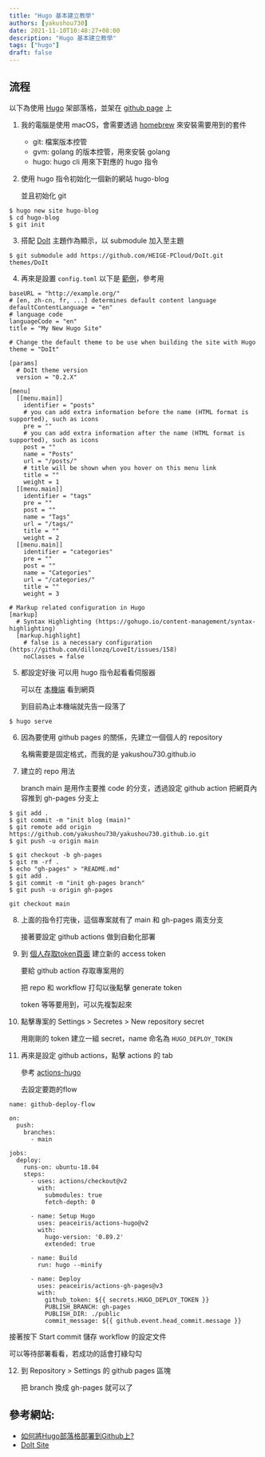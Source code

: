```yaml
---
title: "Hugo 基本建立教學"
authors: [yakushou730]
date: 2021-11-10T10:48:27+08:00
description: "Hugo 基本建立教學"
tags: ["hugo"]
draft: false
---
```

## 流程

以下為使用 [Hugo](https://gohugo.io/) 架部落格，並架在 [github page](https://pages.github.com/) 上

1. 我的電腦是使用 macOS，會需要透過 [homebrew](https://brew.sh/index_zh-tw) 來安裝需要用到的套件
   - git: 檔案版本控管
   - gvm: golang 的版本控管，用來安裝 golang
   - hugo: hugo cli 用來下對應的 hugo 指令
2. 使用 hugo 指令初始化一個新的網站 hugo-blog

   並且初始化 git

```
$ hugo new site hugo-blog
$ cd hugo-blog
$ git init
```
3. 搭配 [DoIt](https://themes.gohugo.io/themes/doit/) 主題作為顯示，以 submodule 加入至主題
```
$ git submodule add https://github.com/HEIGE-PCloud/DoIt.git themes/DoIt
```
4. 再來是設置 `config.toml` 以下是 [範例](https://hugodoit.pages.dev/theme-documentation-basics/#basic-configuration )，參考用
```
baseURL = "http://example.org/"
# [en, zh-cn, fr, ...] determines default content language
defaultContentLanguage = "en"
# language code
languageCode = "en"
title = "My New Hugo Site"

# Change the default theme to be use when building the site with Hugo
theme = "DoIt"

[params]
  # DoIt theme version
  version = "0.2.X"

[menu]
  [[menu.main]]
    identifier = "posts"
    # you can add extra information before the name (HTML format is supported), such as icons
    pre = ""
    # you can add extra information after the name (HTML format is supported), such as icons
    post = ""
    name = "Posts"
    url = "/posts/"
    # title will be shown when you hover on this menu link
    title = ""
    weight = 1
  [[menu.main]]
    identifier = "tags"
    pre = ""
    post = ""
    name = "Tags"
    url = "/tags/"
    title = ""
    weight = 2
  [[menu.main]]
    identifier = "categories"
    pre = ""
    post = ""
    name = "Categories"
    url = "/categories/"
    title = ""
    weight = 3

# Markup related configuration in Hugo
[markup]
  # Syntax Highlighting (https://gohugo.io/content-management/syntax-highlighting)
  [markup.highlight]
    # false is a necessary configuration (https://github.com/dillonzq/LoveIt/issues/158)
    noClasses = false
```
5. 都設定好後 可以用 hugo 指令起看看伺服器

   可以在 [本機端](http://localhost:1313/) 看到網頁

   到目前為止本機端就先告一段落了
```
$ hugo serve
```
6. 因為要使用 github pages 的關係，先建立一個個人的 repository

   名稱需要是固定格式，而我的是 yakushou730.github.io

7. 建立的 repo 用法
   
   branch main 是用作主要推 code 的分支，透過設定 github action 把網頁內容推到 gh-pages 分支上
```
$ git add .
$ git commit -m "init blog (main)"
$ git remote add origin https://github.com/yakushou730/yakushou730.github.io.git
$ git push -u origin main

$ git checkout -b gh-pages
$ git rm -rf .
$ echo "gh-pages" > "README.md"
$ git add .
$ git commit -m "init gh-pages branch"
$ git push -u origin gh-pages

git checkout main
```

8. 上面的指令打完後，這個專案就有了 main 和 gh-pages 兩支分支

   接著要設定 github actions 做到自動化部署

9. 到 [個人存取token頁面](https://github.com/settings/tokens/new) 建立新的 access token
   
   要給 github action 存取專案用的

   把 repo 和 workflow 打勾以後點擊 generate token

   token 等等要用到，可以先複製起來

10. 點擊專案的 Settings > Secretes > New repository secret
   
    用剛剛的 token 建立一組 secret，name 命名為 `HUGO_DEPLOY_TOKEN`

11. 再來是設定 github actions，點擊 actions 的 tab

    參考 [actions-hugo](https://github.com/peaceiris/actions-hugo)

    去設定要跑的flow

```
name: github-deploy-flow

on:
  push:
    branches:
      - main  

jobs:
  deploy:
    runs-on: ubuntu-18.04
    steps:
      - uses: actions/checkout@v2
        with:
          submodules: true  
          fetch-depth: 0   

      - name: Setup Hugo
        uses: peaceiris/actions-hugo@v2
        with:
          hugo-version: '0.89.2'
          extended: true  

      - name: Build
        run: hugo --minify

      - name: Deploy
        uses: peaceiris/actions-gh-pages@v3
        with:
          github_token: ${{ secrets.HUGO_DEPLOY_TOKEN }}
          PUBLISH_BRANCH: gh-pages 
          PUBLISH_DIR: ./public    
          commit_message: ${{ github.event.head_commit.message }}
``` 
   接著按下 Start commit 儲存 workflow 的設定文件

   可以等待部署看看，若成功的話會打綠勾勾

12. 到 Repository > Settings 的 github pages 區塊

    把 branch 換成 gh-pages 就可以了


## 參考網站:
- [如何將Hugo部落格部署到Github上?](https://yurepo.tw/2021/03/%E5%A6%82%E4%BD%95%E5%B0%87hugo%E9%83%A8%E8%90%BD%E6%A0%BC%E9%83%A8%E7%BD%B2%E5%88%B0github%E4%B8%8A/)
- [DoIt Site](https://hugodoit.pages.dev/theme-documentation-basics/)
